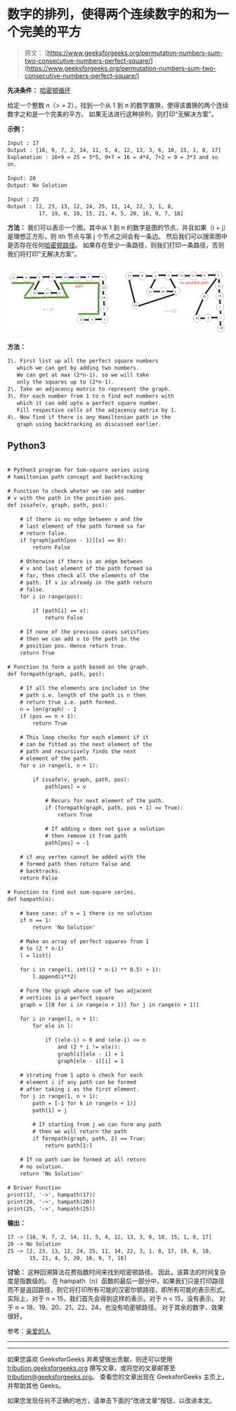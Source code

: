 # 数字的排列，使得两个连续数字的和为一个完美的平方

> 原文： [https://www.geeksforgeeks.org/permutation-numbers-sum-two-consecutive-numbers-perfect-square/](https://www.geeksforgeeks.org/permutation-numbers-sum-two-consecutive-numbers-perfect-square/)

**先决条件：** [哈密顿循环](https://www.geeksforgeeks.org/backtracking-set-7-hamiltonian-cycle/)

给定一个整数 n（> = 2），找到一个从 1 到 n 的数字置换，使得该置换的两个连续数字之和是一个完美的平方。 如果无法进行这种排列，则打印“无解决方案”。

**示例：**

```
Input : 17
Output : [16, 9, 7, 2, 14, 11, 5, 4, 12, 13, 3, 6, 10, 15, 1, 8, 17]
Explanation : 16+9 = 25 = 5*5, 9+7 = 16 = 4*4, 7+2 = 9 = 3*3 and so on.

Input: 20
Output: No Solution

Input : 25
Output : [2, 23, 13, 12, 24, 25, 11, 14, 22, 3, 1, 8,  
          17, 19, 6, 10, 15, 21, 4, 5, 20, 16, 9, 7, 18]

```

**方法：**
我们可以表示一个图，其中从 1 到 n 的数字是图的节点，并且如果（i + j）是理想正方形，则 ith 节点与第 j 个节点之间会有一条边。 然后我们可以搜索图中是否存在任何[哈密顿路径](https://www.geeksforgeeks.org/mathematics-euler-hamiltonian-paths/)。 如果存在至少一条路径，则我们打印一条路径，否则我们将打印“无解决方案”。

![square-sum](img/f650909de318656c59ff8a4c2324492e.png)

**方法：**

```
1\. First list up all the perfect square numbers 
   which we can get by adding two numbers.
   We can get at max (2*n-1). so we will take 
   only the squares up to (2*n-1).
2\. Take an adjacency matrix to represent the graph.
3\. For each number from 1 to n find out numbers with 
   which it can add upto a perfect square number.
   Fill respective cells of the adjacency matrix by 1.
4\. Now find if there is any Hamiltonian path in the 
   graph using backtracking as discussed earlier.  

```

## Python3

```

# Python3 program for Sum-square series using 
# hamiltonian path concept and backtracking 

# Function to check wheter we can add number 
# v with the path in the position pos. 
def issafe(v, graph, path, pos): 

    # if there is no edge between v and the 
    # last element of the path formed so far 
    # return false. 
    if (graph[path[pos - 1]][v] == 0): 
        return False

    # Otherwise if there is an edge between  
    # v and last element of the path formed so 
    # far, then check all the elements of the 
    # path. If v is already in the path return 
    # false. 
    for i in range(pos): 

        if (path[i] == v): 
            return False

    # If none of the previous cases satisfies 
    # then we can add v to the path in the 
    # position pos. Hence return true. 
    return True

# Function to form a path based on the graph. 
def formpath(graph, path, pos): 

    # If all the elements are included in the 
    # path i.e. length of the path is n then 
    # return true i.e. path formed. 
    n = len(graph) - 1
    if (pos == n + 1): 
        return True

    # This loop checks for each element if it 
    # can be fitted as the next element of the 
    # path and recursively finds the next  
    # element of the path. 
    for v in range(1, n + 1): 

        if issafe(v, graph, path, pos): 
            path[pos] = v 

            # Recurs for next element of the path. 
            if (formpath(graph, path, pos + 1) == True): 
                return True

            # If adding v does not give a solution 
            # then remove it from path 
            path[pos] = -1

    # if any vertex cannot be added with the  
    # formed path then return false and  
    # backtracks. 
    return False

# Function to find out sum-square series. 
def hampath(n): 

    # base case: if n = 1 there is no solution 
    if n == 1: 
        return 'No Solution'

    # Make an array of perfect squares from 1  
    # to (2 * n-1) 
    l = list() 

    for i in range(1, int((2 * n-1) ** 0.5) + 1): 
        l.append(i**2) 

    # Form the graph where sum of two adjacent 
    # vertices is a perfect square 
    graph = [[0 for i in range(n + 1)] for j in range(n + 1)] 

    for i in range(1, n + 1): 
        for ele in l: 

            if ((ele-i) > 0 and (ele-i) <= n 
                and (2 * i != ele)): 
                graph[i][ele - i] = 1
                graph[ele - i][i] = 1

    # strating from 1 upto n check for each  
    # element i if any path can be formed  
    # after taking i as the first element. 
    for j in range(1, n + 1): 
        path = [-1 for k in range(n + 1)] 
        path[1] = j 

        # If starting from j we can form any path 
        # then we will return the path 
        if formpath(graph, path, 2) == True: 
            return path[1:] 

    # If no path can be formed at all return 
    # no solution. 
    return 'No Solution'

# Driver Function 
print(17, '->', hampath(17)) 
print(20, '->', hampath(20)) 
print(25, '->', hampath(25)) 

```

**输出：**

```
17 -> [16, 9, 7, 2, 14, 11, 5, 4, 12, 13, 3, 6, 10, 15, 1, 8, 17]
20 -> No Solution
25 -> [2, 23, 13, 12, 24, 25, 11, 14, 22, 3, 1, 8, 17, 19, 6, 10, 
       15, 21, 4, 5, 20, 16, 9, 7, 18]

```

**讨论：**
这种回溯算法花费指数时间来找到哈密顿路径。 因此，该算法的时间复杂度是指数级的。
在 hampath（n）函数的最后一部分中，如果我们只是打印路径而不是返回路径，则它将打印所有可能的汉密尔顿路径，即所有可能的表示形式。
实际上，对于 n = 15，我们首先会得到这样的表示。对于 n < 15，没有表示。 对于 n = 18、19、20、21、22、24，也没有哈密顿路径。 对于其余的数字，效果很好。

参考：[亲爱的人](http://www.numberphile.com/)



* * *

* * *

如果您喜欢 GeeksforGeeks 并希望做出贡献，则还可以使用 [tribution.geeksforgeeks.org](https://contribute.geeksforgeeks.org/) 撰写文章，或将您的文章邮寄至 tribution@geeksforgeeks.org。 查看您的文章出现在 GeeksforGeeks 主页上，并帮助其他 Geeks。

如果您发现任何不正确的地方，请单击下面的“改进文章”按钮，以改进本文。